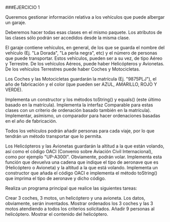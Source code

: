 ###EJERCICIO 1

Queremos gestionar información relativa a los vehículos que puede albergar un garaje.

Deberemos hacer todas esas clases en el mismo paquete. Los atributos de las clases sólo podrán ser accedidos desde la misma clase.

El garaje contiene vehículos, en general, de los que se guarda el nombre del vehículo (Ej. "La Dorada", "La perla negra", etc) y el número de personas que puede transportar. Estos vehículos, pueden ser a su vez, de tipo Aéreo y Terrestre. De los vehículos Aéreos, puede haber Helicópteros y Avionetas. De los vehículos Terrestres puede haber Coches y Motocicletas.

Los Coches y las Motocicletas guardarán la matrícula (Ej. "9875PLJ"), el año de fabricación y el color (que pueden ser AZUL, AMARILLO, ROJO Y VERDE).

Implementa un constructor y los métodos toString() y equals() (este último basado en la matrícula). Implementa la interfaz Comparable para estas clases con un criterio de ordenación basado también en la matrícula). Implementar, asímismo, un comparador para hacer ordenaciones basadas en el año de fabricación.

Todos los vehículos podrán añadir personas para cada viaje, por lo que tendrán un método transportar que lo permita.

Los Helicópteros y las Avionetas guardarán la altitud a la que están volando, así como el código  OACI (Convenio sobre Aviación Civil Internacional), como por ejemplo "UP-A300I". Obviamente, podrán volar. Implementa esta función que devuelva una cadena que indique el tipo de aeronave que es (Helicóptero o Avioneta) y la altitud a la que está volando. Implementa un constructor que añada el código OACI e implementa el método toString() que imprima el tipo de aeronave y dicho código.

Realiza un programa principal que realice las siguientes tareas:

Crear  3 coches, 3 motos, un helicóptero y una avioneta.
Los datos, obviamente, serán inventados.
Mostrar ordenados los 3 coches y las 3 motos atendiendo a todos los criterios solicitados.
Añadir 9 personas al helicóptero.
Mostrar el contenido del helicóptero.
